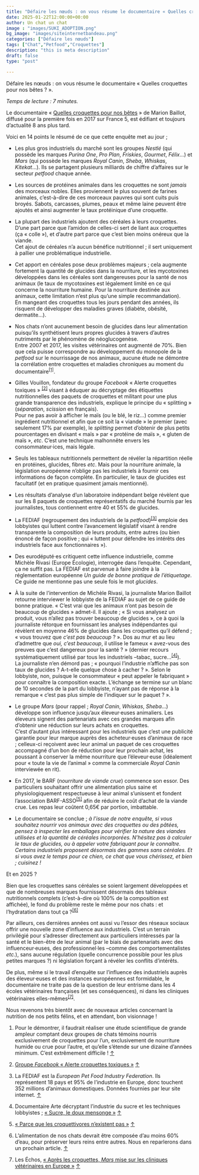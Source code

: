 ```yaml
---
title: "Défaire les nœuds : on vous résume le documentaire « Quelles croquettes pour nos bêtes ? »."
date: 2025-01-22T12:00:00+00:00
author: Un chat un chat
image : "images/SUKI_ADOPTION.png"
bg_image: "images/siteinternetbandeau.png"
categories: ["Défaire les nœuds"]
tags: ["Chat","Petfood","Croquettes"]
description: "this is meta description"
draft: false
type: "post"

---
```

Défaire les nœuds : on vous résume le documentaire « Quelles croquettes pour nos bêtes ? ».

_Temps de lecture : 7 minutes._

Le documentaire « [Quelles croquettes pour nos bêtes](https://www.youtube.com/watch?v=ZJAdhwGte-o) » de Marion Baillot, diffusé pour la première fois en 2017 sur France 5, est édifiant et toujours d’actualité 8 ans plus tard.

Voici en 14 points le résumé de ce que cette enquête met au jour ;

- Les plus gros industriels du marché sont les groupes _Nestlé_ (qui possède les marques _Purina One_, _Pro Plan_, _Friskies_, _Gourmet_, _Félix_…) et _Mars_ (qui possède les marques _Royal Canin_, _Sheba_, _Whiskas_, _Kitekat_…). Ils se partagent plusieurs milliards de chiffre d’affaires sur le secteur _petfood_ chaque année.
- Les sources de protéines animales dans les croquettes ne sont _jamais_ des morceaux nobles. Elles proviennent le plus souvent de farines animales, c’est-à-dire de ces morceaux pauvres qui sont cuits puis broyés. Sabots, carcasses, plumes, peaux et même laine peuvent être ajoutés et ainsi augmenter le taux protéinique d’une croquette.  

- La plupart des industriels ajoutent des céréales à leurs croquettes. D’une part parce que l’amidon de celles-ci sert de liant aux croquettes (ça « colle »), et d’autre part parce que c’est bien moins onéreux que la viande.  
    Cet ajout de céréales n’a aucun bénéfice nutritionnel ; il sert uniquement à pallier une problématique industrielle.  

- Cet apport en céréales pose deux problèmes majeurs ; cela augmente fortement la quantité de glucides dans la nourriture, et les mycotoxines développées dans les céréales sont dangereuses pour la santé de nos animaux (le taux de mycotoxines est légalement limité en ce qui concerne la nourriture humaine. Pour la nourriture destinée aux animaux, cette limitation n’est plus qu’une simple recommandation).  
    En mangeant des croquettes tous les jours pendant des années, ils risquent de développer des maladies graves (diabète, obésité, dermatite…).  

- Nos chats n’ont aucunement besoin de glucides dans leur alimentation puisqu’ils synthétisent leurs propres glucides à travers d’autres nutriments par le phénomène de néoglucogenèse.  
    Entre 2007 et 2017, les visites vétérinaires ont augmenté de 70%. Bien que cela puisse correspondre au développement du monopole de la _petfood_ sur le nourrissage de nos animaux, aucune étude ne démontre la corrélation entre croquettes et maladies chroniques au moment du documentaire<sup>[\[1\]](#footnote-1)</sup>.  

- Gilles Vouillon, fondateur du groupe _Facebook_ « Alerte croquettes toxiques » <sup>[\[2\]](#footnote-2)</sup> visant à éduquer au décryptage des étiquettes nutritionnelles des paquets de croquettes et militant pour une plus grande transparence des industriels, explique le principe du « splitting » (_séparation_, _scission_ en français).  
    Pour ne pas avoir à afficher le maïs (ou le blé, le riz…) comme premier ingrédient nutritionnel et afin que ce soit la « viande » le premier (avec seulement 17% par exemple), le _splitting_ permet d’obtenir de plus petits pourcentages en divisant « maïs » par « protéine de maïs », « gluten de maïs », _etc_. C’est une technique malhonnête envers les consommateur·ices, mais légale.  

- Seuls les tableaux nutritionnels permettent de révéler la répartition réelle en protéines, glucides, fibres _etc_. Mais pour la nourriture animale, la législation européenne n’oblige pas les industriels à fournir ces informations de façon complète. En particulier, le taux de glucides est facultatif (et en pratique quasiment jamais mentionné).  

- Les résultats d’analyse d’un laboratoire indépendant belge révèlent que sur les 8 paquets de croquettes représentatifs du marché fournis par les journalistes, tous contiennent entre 40 et 55% de glucides.  

- La FEDIAF (regroupement des industriels de la _petfood_)<sup>[\[3\]](#footnote-3)</sup> emploie des lobbyistes qui luttent contre l’avancement législatif visant à rendre transparente la composition de leurs produits, entre autres (ou bien énoncé de façon positive ; qui « luttent pour défendre les intérêts des industriels face aux fonctionnaires »).  

- Des eurodéputé·es critiquent cette influence industrielle, comme Michèle Rivasi (Europe Écologie), interrogée dans l’enquête. Cependant, ça ne suffit pas. La FEDIAF est parvenue à faire joindre à la réglementation européenne _Un guide de bonne pratique de l’étiquetage_. Ce guide ne mentionne pas une seule fois le mot _glucides_.
- À la suite de l’intervention de Michèle Rivasi, la journaliste Marion Baillot retourne interviewer le lobbyiste de la FEDIAF au sujet de ce guide de bonne pratique. « C’est vrai que les animaux n’ont pas besoin de beaucoup de glucides » admet-il. Il ajoute ; « Si vous analysez un produit, vous n’allez pas trouver beaucoup de glucides », ce à quoi la journaliste rétorque en fournissant les analyses indépendantes qui révèlent en moyenne 46% de glucides dans les croquettes qu’il défend ; « vous trouvez que _c’est pas beaucoup_ ? ». Dos au mur et au lieu d’admettre que _oui, c’est beaucoup_, il utilise le fameux « avez-vous des preuves que c’est dangereux pour la santé ? » (dernier recours systématiquement utilisé par tous les industriels –tabac, sucre…<sup>[\[4\]](#footnote-4)</sup>).  
    La journaliste n’en démord pas ; « pourquoi l’industrie n’affiche pas son taux de glucides ? A-t-elle quelque chose à cacher ? ». Selon le lobbyiste, non, puisque le consommateur « peut appeler le fabriquant » pour connaître la composition exacte. L’échange se termine sur un blanc de 10 secondes de la part du lobbyiste, n’ayant pas de réponse à la remarque « c’est pas plus simple de l’indiquer sur le paquet ? ».  

- Le groupe _Mars_ (pour rappel ; _Royal Canin_, _Whiskas_, _Sheba_…) développe son influence jusqu’aux éleveur·euses animaliers. Les éleveurs signent des partenariats avec ces grandes marques afin d’obtenir une réduction sur leurs achats en croquettes.  
    C’est d’autant plus intéressant pour les industriels que c’est une publicité garantie pour leur marque auprès des acheteur·euses d’animaux de race ; celleux-ci reçoivent avec leur animal un paquet de ces croquettes accompagné d’un bon de réduction pour leur prochain achat, les poussant à conserver la même nourriture que l’éleveur·euse (idéalement pour « toute la vie de l’animal » comme la commerciale _Royal Canin_ interviewée en rit).  

- En 2017, le BARF (_nourriture de viande crue_) commence son essor. Des particuliers souhaitant offrir une alimentation plus saine et physiologiquement respectueuse à leur animal s’unissent et fondent l’association BARF-ASSO<sup>[\[5\]](#footnote-5)</sup> afin de réduire le coût d’achat de la viande crue. Les repas leur coûtent 0,65€ par portion, imbattable.  

- Le documentaire se conclue ; _à l’issue de notre enquête, si vous souhaitez nourrir vos animaux avec des croquettes ou des pâtées, pensez à inspecter les emballages pour vérifier la nature des viandes utilisées et la quantité de céréales incorporées. N’hésitez pas à calculer le taux de glucides, ou à appeler votre fabriquant pour le connaître. Certains industriels proposent désormais des gammes sans céréales. Et si vous avez le temps pour ce chien, ce chat que vous chérissez, et bien ; cuisinez !_

Et en 2025 ?

Bien que les croquettes sans céréales se soient largement développées et que de nombreuses marques fournissent désormais des tableaux nutritionnels complets (c’est-à-dire où 100% de la composition est affichée), le fond du problème reste le même pour nos chats : et l’hydratation dans tout ça ?<sup>[\[6\]](#footnote-6)</sup>

Par ailleurs, ces dernières années ont aussi vu l’essor des réseaux sociaux offrir une nouvelle zone d’influence aux industriels. C’est un terrain privilégié pour s’adresser directement aux particuliers intéressés par la santé et le bien-être de leur animal (par le biais de partenariats avec des influenceur·euses, des professionnel·les –comme des comportementalistes _etc._), sans aucune régulation (quelle concurrence possible pour les plus petites marques ?) ni législation forçant à révéler les conflits d’intérêts.

De plus, même si le travail d’enquête sur l’influence des industriels auprès des éleveur·euses et des instances européennes est formidable, le documentaire ne traite pas de la question de leur entrisme dans les 4 écoles vétérinaires françaises (et ses conséquences), ni dans les cliniques vétérinaires elles-mêmes<sup>[\[7\]](#footnote-7)</sup>.

Nous revenons très bientôt avec de nouveaux articles concernant la nutrition de nos petits félins, et en attendant, bon visionnage !

1. Pour le démontrer, il faudrait réaliser une étude scientifique de grande ampleur comptant deux groupes de chats témoins nourris exclusivement de croquettes pour l’un, exclusivement de nourriture humide ou crue pour l’autre, et qu’elle s’étende sur une dizaine d’années minimum. C’est extrêmement difficile ! [↑](#footnote-ref-1)

2. [Groupe _Facebook_ « Alerte croquettes toxiques »](https://www.facebook.com/groups/alertescroquettes/?locale=fr_FR) [↑](#footnote-ref-2)

3. La FEDIAF est la _European Pet Food Industry Federation_. Ils représentent 18 pays et 95% de l’industrie en Europe, donc touchent 352 millions d’animaux domestiques. Données fournies par leur site internet. [↑](#footnote-ref-3)

4. Documentaire Arte décryptant l’industrie du sucre et les techniques lobbyistes ; [« Sucre, le doux mensonge »](https://www.youtube.com/watch?v=WuWAlXkGbCg) [↑](#footnote-ref-4)

5. [« Parce que les croquettivores n’existent pas »](https://barf-asso.fr/) [↑](#footnote-ref-5)

6. L’alimentation de nos chats devrait être composée d’au moins 60% d’eau, pour préserver leurs reins entre autres. Nous en reparlerons dans un prochain article. [↑](#footnote-ref-6)

7. Les Échos, [« Après les croquettes, _Mars_ mise sur les cliniques vétérinaires en Europe »](https://www.lesechos.fr/industrie-services/conso-distribution/apres-les-croquettes-mars-mise-sur-les-cliniques-veterinaires-en-europe-1217821) [↑](#footnote-ref-7)